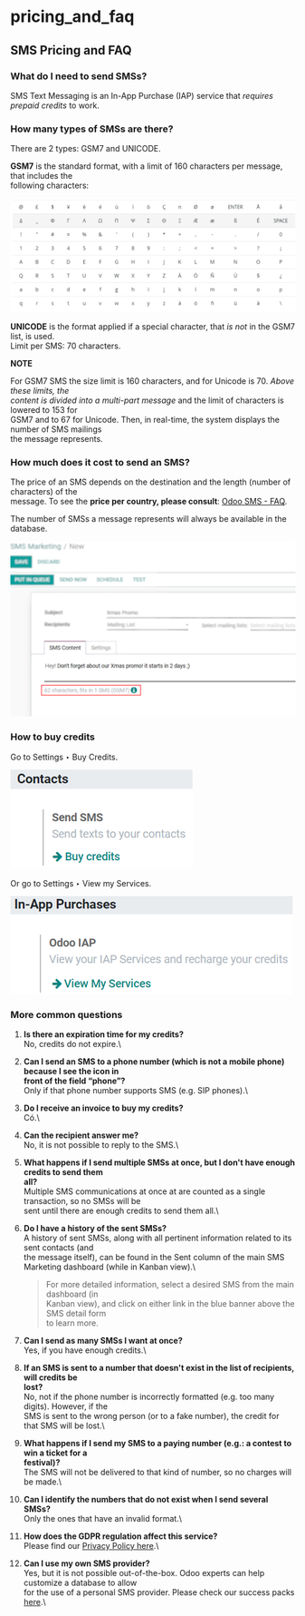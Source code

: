 # pricing\_and\_faq

## SMS Pricing and FAQ

### What do I need to send SMSs?

SMS Text Messaging is an In-App Purchase (IAP) service that _requires prepaid credits_ to work.

### How many types of SMSs are there?

There are 2 types: GSM7 and UNICODE.

**GSM7** is the standard format, with a limit of 160 characters per message, that includes the\
following characters:

![GSM7 characters available in Odoo SMS Marketing.](../../../_images/faq1.png)

**UNICODE** is the format applied if a special character, that _is not_ in the GSM7 list, is used.\
Limit per SMS: 70 characters.

**NOTE**

For GSM7 SMS the size limit is 160 characters, and for Unicode is 70. _Above these limits, the_\
_content is divided into a multi-part message_ and the limit of characters is lowered to 153 for\
GSM7 and to 67 for Unicode. Then, in real-time, the system displays the number of SMS mailings\
the message represents.

### How much does it cost to send an SMS?

The price of an SMS depends on the destination and the length (number of characters) of the\
message. To see the **price per country, please consult**: [Odoo SMS - FAQ](https://iap-services.odoo.com/iap/sms/pricing#sms_faq_01).

The number of SMSs a message represents will always be available in the database.

![Number of GSM7 characters that fit in an SMS message in Odoo SMS Marketing.](../../../_images/faq2.png)

### How to buy credits

Go to Settings ‣ Buy Credits.

![Buying credits for SMS Marketing in Odoo settings.](../../../_images/faq3.png)

Or go to Settings ‣ View my Services.

![Using Odoo IAP to recharge credits for SMS Marketing in Odoo settings.](../../../_images/faq4.png)

### More common questions

1. **Is there an expiration time for my credits?**\
   No, credits do not expire.\

2. **Can I send an SMS to a phone number (which is not a mobile phone) because I see the icon in**\
   **front of the field “phone”?**\
   Only if that phone number supports SMS (e.g. SIP phones).\

3. **Do I receive an invoice to buy my credits?**\
   Có.\

4. **Can the recipient answer me?**\
   No, it is not possible to reply to the SMS.\

5. **What happens if I send multiple SMSs at once, but I don't have enough credits to send them**\
   **all?**\
   Multiple SMS communications at once at are counted as a single transaction, so no SMSs will be\
   sent until there are enough credits to send them all.\

6.  **Do I have a history of the sent SMSs?**\
    A history of sent SMSs, along with all pertinent information related to its sent contacts (and\
    the message itself), can be found in the Sent column of the main SMS\
    Marketing dashboard (while in Kanban view).\


    > For more detailed information, select a desired SMS from the main dashboard (in\
    > Kanban view), and click on either link in the blue banner above the SMS detail form\
    > to learn more.
7. **Can I send as many SMSs I want at once?**\
   Yes, if you have enough credits.\

8. **If an SMS is sent to a number that doesn't exist in the list of recipients, will credits be**\
   **lost?**\
   No, not if the phone number is incorrectly formatted (e.g. too many digits). However, if the\
   SMS is sent to the wrong person (or to a fake number), the credit for that SMS will be lost.\

9. **What happens if I send my SMS to a paying number (e.g.: a contest to win a ticket for a**\
   **festival)?**\
   The SMS will not be delivered to that kind of number, so no charges will be made.\

10. **Can I identify the numbers that do not exist when I send several SMSs?**\
    Only the ones that have an invalid format.\

11. **How does the GDPR regulation affect this service?**\
    Please find our [Privacy Policy here](https://iap.odoo.com/privacy#sms).\

12. **Can I use my own SMS provider?**\
    Yes, but it is not possible out-of-the-box. Odoo experts can help customize a database to allow\
    for the use of a personal SMS provider. Please check our success packs [here](https://www.odoo.com/pricing-packs).\
